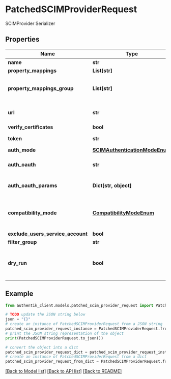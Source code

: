 # PatchedSCIMProviderRequest

SCIMProvider Serializer

## Properties

Name | Type | Description | Notes
------------ | ------------- | ------------- | -------------
**name** | **str** |  | [optional] 
**property_mappings** | **List[str]** |  | [optional] 
**property_mappings_group** | **List[str]** | Property mappings used for group creation/updating. | [optional] 
**url** | **str** | Base URL to SCIM requests, usually ends in /v2 | [optional] 
**verify_certificates** | **bool** |  | [optional] 
**token** | **str** | Authentication token | [optional] 
**auth_mode** | [**SCIMAuthenticationModeEnum**](SCIMAuthenticationModeEnum.md) |  | [optional] 
**auth_oauth** | **str** | OAuth Source used for authentication | [optional] 
**auth_oauth_params** | **Dict[str, object]** | Additional OAuth parameters, such as grant_type | [optional] 
**compatibility_mode** | [**CompatibilityModeEnum**](CompatibilityModeEnum.md) | Alter authentik behavior for vendor-specific SCIM implementations. | [optional] 
**exclude_users_service_account** | **bool** |  | [optional] 
**filter_group** | **str** |  | [optional] 
**dry_run** | **bool** | When enabled, provider will not modify or create objects in the remote system. | [optional] 

## Example

```python
from authentik_client.models.patched_scim_provider_request import PatchedSCIMProviderRequest

# TODO update the JSON string below
json = "{}"
# create an instance of PatchedSCIMProviderRequest from a JSON string
patched_scim_provider_request_instance = PatchedSCIMProviderRequest.from_json(json)
# print the JSON string representation of the object
print(PatchedSCIMProviderRequest.to_json())

# convert the object into a dict
patched_scim_provider_request_dict = patched_scim_provider_request_instance.to_dict()
# create an instance of PatchedSCIMProviderRequest from a dict
patched_scim_provider_request_from_dict = PatchedSCIMProviderRequest.from_dict(patched_scim_provider_request_dict)
```
[[Back to Model list]](../README.md#documentation-for-models) [[Back to API list]](../README.md#documentation-for-api-endpoints) [[Back to README]](../README.md)


